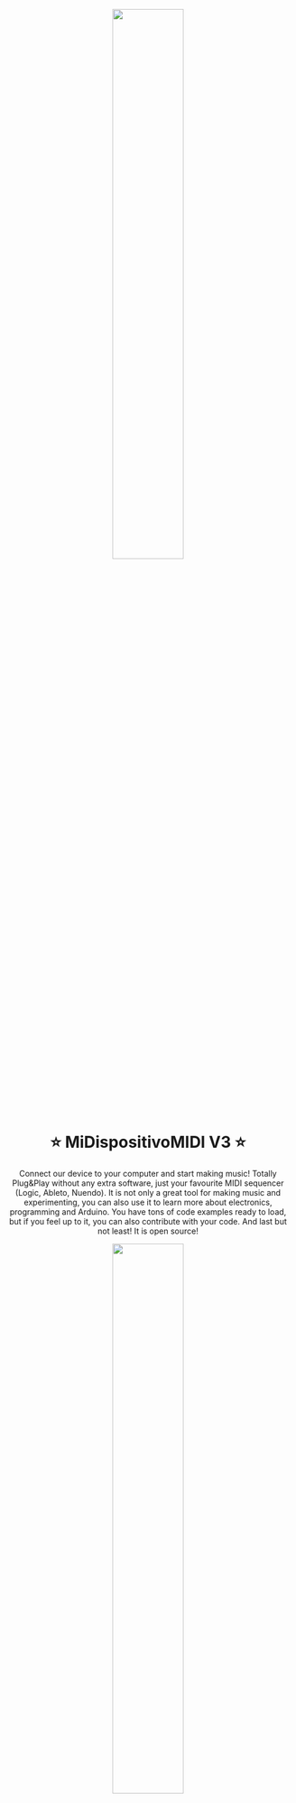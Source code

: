 <p align="center">
  <a href="www.facebook.com/bananutelectronics">
    <img width=50% src="https://github.com/Bananut-Electronics/MiDispositivoMIDI_V3/blob/master/04_img/mdmv3_gif.gif">
  </a>

<h1 align="center"> ⭐️ MiDispositivoMIDI V3 ⭐️ </h1>
<p align="center">
  Connect our device to your computer and start making music! Totally Plug&Play without any extra software, just your favourite MIDI sequencer (Logic, Ableto, Nuendo). It is not only a great tool for making music and experimenting, you can also use it to learn more about electronics, programming and Arduino. You have tons of code examples ready to load, but if you feel up to it, you can also contribute with your code. And last but not least! It is open source!
  <p align="center">
  <a href="www.facebook.com/bananutelectronics">
    <img width=50% src="https://github.com/Bananut-Electronics/MiDispositivoMIDI_V3/blob/master/04_img/mdm.jpeg">
  </a>
</p>
</p>

---

<h2 align="center">❤️ Follow us! ❤️</h2>
<p align="center">
  <a href="https://www.facebook.com/bananutelectronics">
<img border="0" src="https://cdn.jsdelivr.net/npm/simple-icons@latest/icons/facebook.svg" width="64" height="64"></a>
  
  <a href="https://www.instagram.com/bananutelectronics">
<img border="0" src="https://cdn.jsdelivr.net/npm/simple-icons@latest/icons/instagram.svg" width="64" height="64"></a>

  <a href="https://github.com/Bananut-Electronics/">
<img border="0" src="https://cdn.jsdelivr.net/npm/simple-icons@latest/icons/github.svg" width="64" height="64"></a>

  <a href="https://www.youtube.com/channel/UCHQbpOPa1lVauoBouRJ16Iw">
<img border="0" src="https://cdn.jsdelivr.net/npm/simple-icons@latest/icons/youtube.svg" width="64" height="64"></a>

  <a href="https://twitter.com/bn_electronics">
<img border="0" src="https://cdn.jsdelivr.net/npm/simple-icons@latest/icons/twitter.svg" width="64" height="64"></a>
</p>

---

<h2 align="center">💶 Want to buy the product? 💶</h2>

<p align="center">
  <a href="https://www.tindie.com/stores/bnelectronics/?ref=offsite_badges&utm_source=sellers_bnelectronics&utm_medium=badges&utm_campaign=badge_medium"><img src="https://d2ss6ovg47m0r5.cloudfront.net/badges/tindie-mediums.png" alt="I sell on Tindie" width="150" height="78"></a>
</p>

---

<h2 align="center">📗 Index 📗</h2>

<p align="center">
  <a href="#about-us">About us</a> •
  <a href="#history">History</a> •
  <a href="#midispositivomidi-v3">MiDispositivoMIDI V3</a> •
  <a href="#expansions">Expansions</a> •
  <a href="#documentation">Documentation</a> •
  <a href="#license">License</a>
</p>

---

<img align="left" width="100" height="100" src="https://github.com/Bananut-Electronics/MiDispositivoMIDI_V3/blob/master/04_img/header_bn.png">

# About us
Hi! We are BanaNut Electronics and we develop software and hardware for Arduino with educational purposes. We were born at the UPM University in Madrid during 2013 and we haven't stopped ever since.

<center>

|      LightWand Kosmonaut V2      |  MiDispositivoMIDI V3 |
|:-------------:|:------:|
|  <img width="160" height="120" src="https://github.com/Bananut-Electronics/LightWand_Kosmonaut_V2/blob/master/01_Documentation/00_Summary/LWK2_Product_1.png"> | <img width="160" height="120" src="https://github.com/Bananut-Electronics/MiDispositivoMIDI_V3/blob/master/04_img/touchpads.JPG?raw=true"> |
|    ...   |   ... |

</center>

---


<img align="left" width="100" height="100" src="https://github.com/Bananut-Electronics/MiDispositivoMIDI_V3/blob/master/04_img/header_bn2.png">

# History
Everything started with the first version at the Polytechnical University of Madrid (UPM) in 2013. We were a couple of young students interested in music and electronics, and we came up with this idea. We started reusing some hardware, mainly found at SparkFun's website, but only one year later, we had the second version that was fully designed by us. After some trial and error and feedback from users and friends, we released this third version V3 in 2017. We not only released the code, but also we started producing devices and selling them on the internet, first in our web and later on at Tindie.com store.

During the years, the different versions of MiDispositivoMIDI have been used by many people, engineers, musicians and even kids. We gave some workshops at UPM Madrid for students in Electrical and Telecommunications Engineering, where we gave all the materials and the students had to solder, assembly and code the device.

<p align="center">
<img width=32% src="https://github.com/Bananut-Electronics/MiDispositivoMIDI_VA3C/raw/master/04_img/MDM_V3_INTRO_Workshop_0.png">  <img width=28% src="https://github.com/Bananut-Electronics/MiDispositivoMIDI_VA3C/raw/master/04_img/MDM_V3_INTROWorkshop_1.png">
</a>

---

<img align="left" width="100" height="100" src="https://github.com/Bananut-Electronics/MiDispositivoMIDI_V3/blob/master/04_img/header_bn3.png">

# MiDispositivoMIDI V3
We are proud to present the MiDispositivoMIDI revA3C ([what is that?](https://github.com/Bananut-Electronics/MiDispositivoMIDI_V3/wiki), which is the latest version we have out in the market. You can buy it in our webpage or in tindie. In this repository you will find documentation about the controller and code. If you know how to code and you want to colaborate with the project, feel free to do it. If you don't, here you will find a bunch of codes that you just will need to upload to your controller, simple as that.

<p align="center">
<a href="www.facebook.com/bananutelectronics">
    <img width=50% src="https://github.com/Bananut-Electronics/MiDispositivoMIDI_V3/blob/master/04_img/mdm.jpg">
</a>

<p align="center">
<a href="www.facebook.com/bananutelectronics">
    <img width=50% src="https://github.com/Bananut-Electronics/MiDispositivoMIDI_V3/blob/master/04_img/back.jpg">
</a>



* MiDispositivoMIDI is the latest version of our controller.
* It can act as any other MIDI device. There is no need to convert from serial to MIDI.
* Have 16 pad buttons in a 4x4 matrix.
* Have 2 lateral buttons.
* Have RGB leds with 256 levels of intensity of each color.
* Micro USB conection.
* Dimensions of 10x10 cm.

* https://www.youtube.com/watch?v=3QnzLwpbpRE&t
* https://www.youtube.com/watch?v=8WFfShg-0Dk
* https://www.youtube.com/watch?v=2y8fhmTmedI
* https://www.youtube.com/watch?v=TsuVpFoLFyI
---

<img align="left" width="100" height="100" src="https://github.com/Bananut-Electronics/MiDispositivoMIDI_V3/blob/master/04_img/header_bn4.png">

# Expansions

<p align="center">
<a href="www.facebook.com/bananutelectronics">
    <img width=50% src="https://github.com/Bananut-Electronics/MiDispositivoMIDI_V3/blob/master/04_img/configuration.jpg">
</a>

---

<img align="left" width="100" height="100" src="https://github.com/Bananut-Electronics/MiDispositivoMIDI_V3/blob/master/04_img/header_bn5.png">

# Documentation
TODO
---

<img align="left" width="100" height="100" src="https://github.com/Bananut-Electronics/MiDispositivoMIDI_V3/blob/master/04_img/header_bn6.png">

# todo 1
TODO
---

<img align="left" width="100" height="100" src="https://github.com/Bananut-Electronics/MiDispositivoMIDI_V3/blob/master/04_img/header_bn7.png">

# todo 2
TODO
---

<img align="left" width="100" height="100" src="https://github.com/Bananut-Electronics/MiDispositivoMIDI_V3/blob/master/04_img/header_bn8.png">

# License
<a rel="license" href="http://creativecommons.org/licenses/by-nc-sa/4.0/"><img alt="Creative Commons License" style="border-width:0" src="https://i.creativecommons.org/l/by-nc-sa/4.0/88x31.png" /></a><br /><span xmlns:dct="http://purl.org/dc/terms/" property="dct:title">MiDispositivoMIDI</span> by <a xmlns:cc="http://creativecommons.org/ns#" href="www.bananutelectronics.com" property="cc:attributionName" rel="cc:attributionURL">Alvaro Lopez & Pablo de Miguel Morales</a> is licensed under a <a rel="license" href="http://creativecommons.org/licenses/by-nc-sa/4.0/">Creative Commons Attribution-NonCommercial-ShareAlike 4.0 International License</a>.<br />
